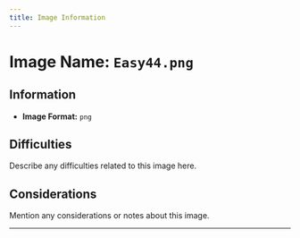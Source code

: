 ```yaml
---
title: Image Information
---
```


# Image Name: `Easy44.png`

## Information

- **Image Format:** `png`

## Difficulties

Describe any difficulties related to this image here.

## Considerations

Mention any considerations or notes about this image.

---
